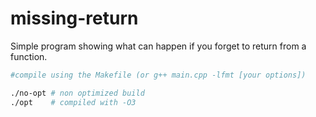 # missing-return

Simple program showing what can happen if you forget to return from a function. 

```bash
#compile using the Makefile (or g++ main.cpp -lfmt [your options])

./no-opt # non optimized build
./opt    # compiled with -O3 
```

